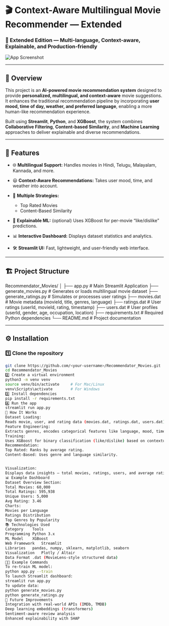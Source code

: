 # 🎬 Context-Aware Multilingual Movie Recommender — Extended

### 🧠 Extended Edition — Multi-language, Context-aware, Explainable, and Production-friendly

![App Screenshot](Movie_Recommendation_ui.png)

---

## 📖 Overview

This project is an **AI-powered movie recommendation system** designed to provide **personalized, multilingual, and context-aware** movie suggestions.  
It enhances the traditional recommendation pipeline by incorporating **user mood, time of day, weather, and preferred language**, enabling a more human-like recommendation experience.

Built using **Streamlit**, **Python**, and **XGBoost**, the system combines **Collaborative Filtering**, **Content-based Similarity**, and **Machine Learning** approaches to deliver explainable and diverse recommendations.

---

## 🚀 Features

- 🌐 **Multilingual Support:** Handles movies in Hindi, Telugu, Malayalam, Kannada, and more.
- 😃 **Context-Aware Recommendations:** Takes user mood, time, and weather into account.
- 🧩 **Multiple Strategies:**
  - Top Rated Movies
  - Content-Based Similarity
  
- 🧠 **Explainable ML:** (optional) Uses XGBoost for per-movie “like/dislike” predictions.
- 📊 **Interactive Dashboard:** Displays dataset statistics and analytics.
- 🛠️ **Streamlit UI:** Fast, lightweight, and user-friendly web interface.

---

## 🏗️ Project Structure

Recommendator_Movies/
│
├── app.py # Main Streamlit Application
├── generate_movies.py # Generates or loads multilingual movie dataset
├── generate_ratings.py # Simulates or processes user ratings
├── movies.dat # Movie metadata (movieId, title, genres, language)
├── ratings.dat # User ratings (userId, movieId, rating, timestamp)
├── users.dat # User profiles (userId, gender, age, occupation, location)
├── requirements.txt # Required Python dependencies
└── README.md # Project documentation

---

## ⚙️ Installation

### 1️⃣ Clone the repository
```bash
git clone https://github.com/<your-username>/Recommendator_Movies.git
cd Recommendator_Movies
2️⃣ Create a virtual environment
python3 -m venv venv
source venv/bin/activate     # For Mac/Linux
venv\Scripts\activate        # For Windows
3️⃣ Install dependencies
pip install -r requirements.txt
4️⃣ Run the app
streamlit run app.py
🧩 How It Works
Dataset Loading:
Reads movie, user, and rating data (movies.dat, ratings.dat, users.dat).
Feature Engineering:
Extracts genres, encodes categorical features like language, mood, time, and weather.
Training:
Uses XGBoost for binary classification (like/dislike) based on contextual features.
Recommendation:
Top Rated: Ranks by average rating.
Content-Based: Uses genre and language similarity.


Visualization:
Displays data insights — total movies, ratings, users, and average rating via charts.
📊 Example Dashboard
Dataset Overview Section:
Total Movies: 60,000
Total Ratings: 595,938
Unique Users: 5,000
Avg Rating: 3.46
Charts:
Movies per Language
Ratings Distribution
Top Genres by Popularity
📚 Technologies Used
Category	Tools
Programming	Python 3.x
ML Model	XGBoost
Web Framework	Streamlit
Libraries	pandas, numpy, sklearn, matplotlib, seaborn
Visualization	Plotly / Altair
Data Format	.dat (MovieLens-style structured data)
🧑‍💻 Example Commands
To re-train ML model:
python app.py --train
To launch Streamlit dashboard:
streamlit run app.py
To update data:
python generate_movies.py
python generate_ratings.py
🧠 Future Improvements
Integration with real-world APIs (IMDb, TMDB)
Deep learning embeddings (transformers)
Sentiment-aware review analysis
Enhanced explainability with SHAP

